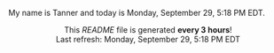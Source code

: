 My name is Tanner and today is Monday, September 29, 5:18 PM EDT.

<p align="center">This <i>README</i> file is generated <b>every 3 hours</b>!</br>Last refresh: Monday, September 29, 5:18 PM EDT<br /></p>
